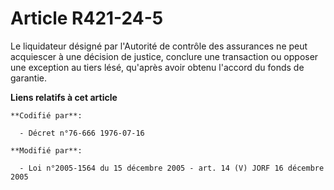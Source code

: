 # Article R421-24-5

Le liquidateur désigné par l'Autorité de contrôle des assurances ne peut acquiescer à une décision de justice, conclure une
transaction ou opposer une exception au tiers lésé, qu'après avoir obtenu l'accord du fonds de garantie.

**Liens relatifs à cet article**

	**Codifié par**:

	  - Décret n°76-666 1976-07-16

	**Modifié par**:

	  - Loi n°2005-1564 du 15 décembre 2005 - art. 14 (V) JORF 16 décembre 2005
